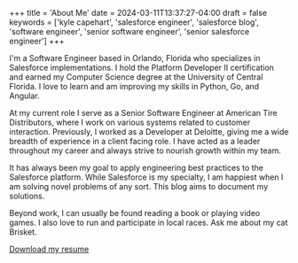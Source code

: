 +++
title = 'About Me'
date = 2024-03-11T13:37:27-04:00
draft = false
keywords = ['kyle capehart', 'salesforce engineer', 'salesforce blog', 'software engineer', 'senior software engineer', 'senior salesforce engineer']
+++

I'm a Software Engineer based in Orlando, Florida who specializes in Salesforce implementations. I hold the Platform Developer II certification and earned my Computer Science degree at the University of Central Florida. I love to learn and am improving my skills in Python, Go, and Angular.

At my current role I serve as a Senior Software Engineer at American Tire Distributors, where I work on various systems related to customer interaction. Previously, I worked as a Developer at Deloitte, giving me a wide breadth of experience in a client facing role. I have acted as a leader throughout my career and always strive to nourish growth within my team.

It has always been my goal to apply engineering best practices to the Salesforce platform. While Salesforce is my specialty, I am happiest when I am solving novel problems of any sort. This blog aims to document my solutions.

Beyond work, I can usually be found reading a book or playing video games. I also love to run and participate in local races. Ask me about my cat Brisket.

<a href="../Kyle_Capehart_Resume.pdf" download>Download my resume</a>